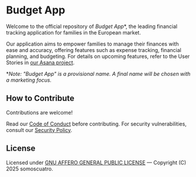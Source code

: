 # Budget App

Welcome to the official repository of _Budget App_\*, the leading financial
tracking application for families in the European market.

Our application aims to empower families to manage their finances with ease and
accuracy, offering features such as expense tracking, financial planning, and
budgeting. For details on upcoming features, refer to the User Stories in [our
Asana project](https://app.asana.com/0/1209628343151819/1209628343151834).

\*_Note: "Budget App" is a provisional name. A final name will be chosen with a
marketing focus._

















## How to Contribute

Contributions are welcome!

Read our [Code of Conduct](https://github.com/LucaPipolo/budget-app/blob/main/CODE_OF_CONDUCT.md) before contributing.
For security vulnerabilities, consult our [Security Policy](https://github.com/LucaPipolo/budget-app/blob/main/SECURITY.md).

## License

Licensed under [GNU AFFERO GENERAL PUBLIC LICENSE](https://github.com/LucaPipolo/budget-app/blob/main/LICENSE) 
— Copyright (C) 2025 somoscuatro.
